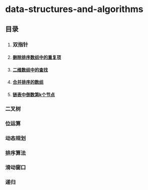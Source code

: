 # data-structures-and-algorithms
## 目录
1. ### 双指针
2. #### [删除排序数组中的重复项](https://github.com/Qhappyman/data-structures-and-algorithms/blob/master/%E5%8F%8C%E6%8C%87%E9%92%88/%E5%88%A0%E9%99%A4%E6%8E%92%E5%BA%8F%E6%95%B0%E7%BB%84%E4%B8%AD%E7%9A%84%E9%87%8D%E5%A4%8D%E9%A1%B9-23.js)
3. #### [二维数组中的查找](https://github.com/Qhappyman/data-structures-and-algorithms/blob/master/%E5%8F%8C%E6%8C%87%E9%92%88/%E4%BA%8C%E7%BB%B4%E6%95%B0%E7%BB%84%E4%B8%AD%E7%9A%84%E6%9F%A5%E6%89%BE-%E5%89%91%E6%8C%87offer04.js)
4. #### [合并排序的数组](https://github.com/Qhappyman/data-structures-and-algorithms/blob/master/%E5%8F%8C%E6%8C%87%E9%92%88/%E5%90%88%E5%B9%B6%E6%8E%92%E5%BA%8F%E7%9A%84%E6%95%B0%E7%BB%84-%E9%9D%A2%E8%AF%95%E9%A2%9810.01.js)
5. #### [链表中倒数第k个节点](https://github.com/Qhappyman/data-structures-and-algorithms/blob/master/%E5%8F%8C%E6%8C%87%E9%92%88/%E9%93%BE%E8%A1%A8%E4%B8%AD%E5%80%92%E6%95%B0%E7%AC%ACk%E4%B8%AA%E8%8A%82%E7%82%B9.js)
### 二叉树
### 位运算
### 动态规划
### 排序算法
### 滑动窗口
### 递归
